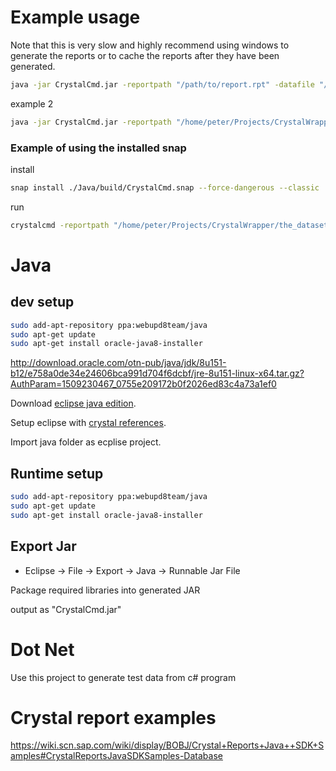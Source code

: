 # Example usage

Note that this is very slow and highly recommend using windows to generate the reports or to cache the reports after they have been generated.

```bash
java -jar CrystalCmd.jar -reportpath "/path/to/report.rpt" -datafile "/path/to/data.json" -outpath "/path/to/generated/file.pdf"
```

example 2

```bash
java -jar CrystalCmd.jar -reportpath "/home/peter/Projects/CrystalWrapper/the_dataset_report.rpt" -datafile "/home/peter/Projects/CrystalWrapper/test.json" -outpath "/home/peter/Projects/CrystalWrapper/Java/build/output.pdf"
```

### Example of using the installed snap

install
```bash
snap install ./Java/build/CrystalCmd.snap --force-dangerous --classic
```

run
```bash
crystalcmd -reportpath "/home/peter/Projects/CrystalWrapper/the_dataset_report.rpt" -datafile "/home/peter/Projects/CrystalWrapper/test.json" -outpath "/home/peter/Projects/CrystalWrapper/Java/build/output.pdf"
```

# Java

## dev setup

```bash
sudo add-apt-repository ppa:webupd8team/java
sudo apt-get update
sudo apt-get install oracle-java8-installer
```

http://download.oracle.com/otn-pub/java/jdk/8u151-b12/e758a0de34e24606bca991d704f6dcbf/jre-8u151-linux-x64.tar.gz?AuthParam=1509230467_0755e209172b0f2026ed83c4a73a1ef0

Download [eclipse java edition](http://www.eclipse.org/downloads/eclipse-packages/).

Setup eclipse with [crystal references](https://archive.sap.com/documents/docs/DOC-29757).

Import java folder as ecplise project.

## Runtime setup

```bash
sudo add-apt-repository ppa:webupd8team/java
sudo apt-get update
sudo apt-get install oracle-java8-installer
```

## Export Jar
* Eclipse -> File -> Export -> Java -> Runnable Jar File

Package required libraries into generated JAR

output as "CrystalCmd.jar"


# Dot Net

Use this project to generate test data from c# program

# Crystal report examples

https://wiki.scn.sap.com/wiki/display/BOBJ/Crystal+Reports+Java++SDK+Samples#CrystalReportsJavaSDKSamples-Database
